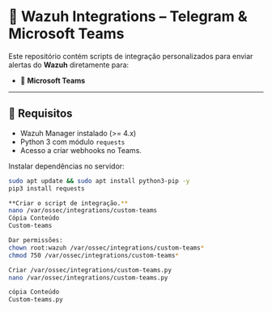 # 🔐 Wazuh Integrations – Telegram & Microsoft Teams

Este repositório contém scripts de integração personalizados para enviar alertas do **Wazuh** diretamente para:

- 💬 **Microsoft Teams**

---

## 📌 Requisitos

- Wazuh Manager instalado (>= 4.x)
- Python 3 com módulo `requests`
- Acesso a criar webhooks no Teams.

Instalar dependências no servidor:

```bash
sudo apt update && sudo apt install python3-pip -y
pip3 install requests

**Criar o script de integração.**
nano /var/ossec/integrations/custom-teams
Cópia Conteúdo
Custom-teams

Dar permissões:
chown root:wazuh /var/ossec/integrations/custom-teams*
chmod 750 /var/ossec/integrations/custom-teams*

Criar /var/ossec/integrations/custom-teams.py
nano /var/ossec/integrations/custom-teams.py

cópia Conteúdo
Custom-teams.py
